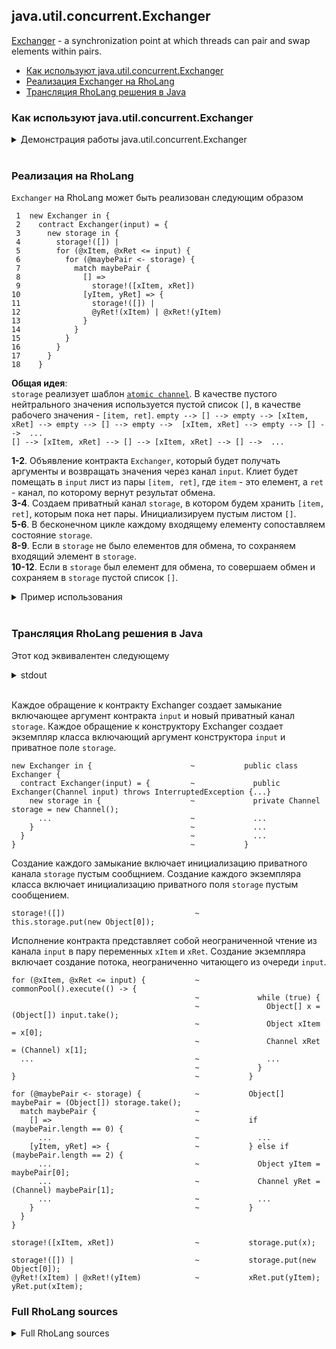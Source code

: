 ## java.util.concurrent.Exchanger

[Exchanger](https://docs.oracle.com/javase/9/docs/api/java/util/concurrent/Exchanger.html) - a synchronization point at which threads can pair and swap elements within pairs.

  - [Как используют java.util.concurrent.Exchanger](???)
  - [Реализация Exchanger на RhoLang](???)
  - [Трансляция RhoLang решения в Java](???)

### Как используют java.util.concurrent.Exchanger
<details><summary>Демонстрация работы java.util.concurrent.Exchanger</summary>
<p>
    
```java
import java.util.concurrent.*;
import static java.util.concurrent.ForkJoinPool.commonPool;

public class Demo {
    static int N = 6;
    static Exchanger<Object> exchanger = new Exchanger<>();
    static CountDownLatch latch = new CountDownLatch(N);

    public static void main(String[] args) throws Exception {
        for (int my = 0; my < N; my++) {
            exchange(my);
        }
        latch.await();
    }

    private static void exchange(Object my) throws Exception {
        commonPool().execute(() -> {
            try {
                Object other = exchanger.exchange(my);
                System.out.println(my + " -> " + other);
                latch.countDown();
            } catch (InterruptedException e) {/*NOP*/}
        });
    }
}
```
<details><summary>stdout</summary>
<p>
  
```
>> 1 -> 0
>> 0 -> 1
>> 2 -> 3
>> 5 -> 4
>> 4 -> 5
>> 3 -> 2
```
</p>
</details><br/>
</p>
</details><br/>

### Реализация на RhoLang 
```Exchanger``` на RhoLang может быть реализован следующим образом
```
 1  new Exchanger in {  
 2    contract Exchanger(input) = {
 3      new storage in {
 4        storage!([]) |                         
 5        for (@xItem, @xRet <= input) {
 6          for (@maybePair <- storage) {
 7            match maybePair {
 8              [] =>                            
 9                storage!([xItem, xRet])        
10              [yItem, yRet] => {               
11                storage!([]) |                 
12                @yRet!(xItem) | @xRet!(yItem) 
13              } 
14            }
15          }
16        }
17      }
18    } 
```  
**Общая идея**:  
```storage``` реализует шаблон [```atomic channel```](???). В качестве пустого нейтрального значения используется пустой список ```[]```, в качестве рабочего значения - ```[item, ret]```.
```empty --> [] --> empty --> [xItem, xRet] --> empty --> [] --> empty -->  [xItem, xRet] --> empty --> [] -->  ...```   
```[] --> [xItem, xRet] --> [] --> [xItem, xRet] --> [] -->  ...```   

  **1-2**. Объявление контракта ```Exchanger```, который будет получать аргументы и возвращать значения через канал ```input```. Клиет будет помещать в ```input``` лист из пары ```[item, ret]```, где ```item``` - это елемент, а ```ret``` - канал, по которому вернут результат обмена.  
  **3-4**. Создаем приватный канал ```storage```, в котором будем хранить ```[item, ret]```, которым пока нет пары. Инициализируем пустым листом ```[]```.    
  **5-6**. В бесконечном цикле каждому входящему елементу сопоставляем состояние ```storage```.  
  **8-9**. Если в ```storage``` не было елементов для обмена, то сохраняем входящий элемент в ```storage```.  
  **10-12**. Если в ```storage``` был елемент для обмена, то совершаем обмен и сохраняем в ```storage``` пустой список ```[]```.  

<details><summary>Пример использования</summary>
<p>
```
 1  new Exchanger, exchange in {
 2    
 3    contract Exchanger(input) = {...} |
 4  
 5    contract exchange(@my, input) = {
 6      new ret in {
 7        input!(my, *ret) | for (@other <- ret) { 
 8          stdout!([my, other]) 
 9        }
10      }
11    } |
12  
13    // Demo  
14    new input, N in {
15      Exchanger!(*input) |
16      N!(0) |
17      for (@my <= N) {
18        if (my < 6) {
19          exchange!(my, *input) | N!(my + 1)
20        }
21      }
22    }
23  }                     
```
<details><summary>stdout</summary>
<p>
  
```
>> [2, 0]
>> [5, 1]
>> [0, 2]
>> [1, 5]
>> [4, 3]
>> [3, 4]
```
</p>
</details><br/>
</p>
</details><br/>

### Трансляция RhoLang решения в Java
Этот код эквивалентен следующему
<details><summary>stdout</summary>
<p>
    
```java
import static java.util.concurrent.ForkJoinPool.commonPool;

public class Exchanger {
    private Channel storage = new Channel();

    public Exchanger(Channel input) throws InterruptedException {
        this.storage.put(new Object[0]);

        commonPool().execute(() -> {
            while (true) {
                try {
                    Object[] x = (Object[]) input.take();
                    Object xItem = x[0];
                    Channel xRet = (Channel) x[1];

                    Object[] maybePair = (Object[]) storage.take();
                    if (maybePair.length == 0) {
                        storage.put(x);
                    } else {
                        Object yItem = maybePair[0];
                        Channel yRet = (Channel) maybePair[1];
                        storage.put(new Object[0]);
                        xRet.put(yItem);
                        yRet.put(xItem);
                    }
                } catch (InterruptedException e) {/*NOP*/}
            }
        });
    }
}
```
</p>
</details><br/>

Каждое обращение к контракту Exchanger создает замыкание включающее аргумент контракта ```input``` и новый приватный канал ```storage```.
Каждое обращение к конструктору Exchanger создает экземпляр класса включающий аргумент конструктора ```input``` и приватное поле ```storage```.
```
new Exchanger in {                      ~           public class Exchanger {
  contract Exchanger(input) = {         ~             public Exchanger(Channel input) throws InterruptedException {...}
    new storage in {                    ~             private Channel storage = new Channel();
      ...                               ~             ...
    }                                   ~             ...
  }                                     ~             ...
}                                       ~           }
```

Создание каждого замыкание включает инициализацию приватного канала ```storage``` пустым сообщнием. Создание каждого экземпляра класса включает инициализацию приватного поля ```storage``` пустым сообщением.
```
storage!([])                             ~           this.storage.put(new Object[0]);
```

Исполнение контракта представляет собой неограниченной чтение из канала ```input``` в пару переменных ```xItem``` и ```xRet```. Создание экземпляра включает создание потока, неограниченно читающего из очереди ```input```.
```
for (@xItem, @xRet <= input) {           ~           commonPool().execute(() -> {
                                         ~             while (true) {
                                         ~               Object[] x = (Object[]) input.take();
                                         ~               Object xItem = x[0];
                                         ~               Channel xRet = (Channel) x[1];                                        
  ...                                    ~               ...
                                         ~             }
}                                        ~           }
```

```
for (@maybePair <- storage) {            ~           Object[] maybePair = (Object[]) storage.take();
  match maybePair {                      ~           
    [] =>                                ~           if (maybePair.length == 0) {
      ...                                ~             ... 
    [yItem, yRet] => {                   ~           } else if (maybePair.length == 2) {              
      ...                                ~             Object yItem = maybePair[0];
      ...                                ~             Channel yRet = (Channel) maybePair[1];
      ...                                ~             ...
    }                                    ~           }
  }
}
```

```
storage!([xItem, xRet])                  ~           storage.put(x);
```

```
storage!([]) |                           ~           storage.put(new Object[0]);   
@yRet!(xItem) | @xRet!(yItem)            ~           xRet.put(yItem); yRet.put(xItem);
```

### Full RhoLang sources

<details><summary>Full RhoLang sources</summary>
<p>
  
```
new Exchanger, exchange in {
  
  contract Exchanger(input) = {
    new storage in {
      storage!([]) |                         
      for (@xItem, @xRet <= input) {
        for (@maybePair <- storage) {
          match maybePair {
            [] =>                            
              storage!([xItem, xRet])        
            [yItem, yRet] => {               
              storage!([]) |                 
              @yRet!(xItem) | @xRet!(yItem) 
            } 
          }
        }
      }
    }
  } |

  contract exchange(@my, input) = {
    new ret in {
      input!(my, *ret) | for (@other <- ret) {
        stdout!([my, other])
      }
    }
  } |

  // Demo  
  new input, N in {
    Exchanger!(*input) |
    N!(0) |
    for (@my <= N) {
      if (my < 6) {
        exchange!(my, *input) | N!(my + 1)
      }
    }
  }
}
```
</p>
</details><br/>
